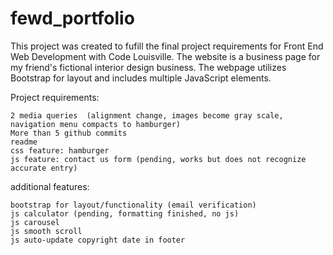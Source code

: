 # fewd_portfolio

This project was created to fufill the final project requirements for Front End Web Development with Code Louisville. The website is a business page for my friend's fictional interior design business. The webpage utilizes Bootstrap for layout and includes multiple JavaScript elements.

Project requirements:

	2 media queries  (alignment change, images become gray scale, navigation menu compacts to hamburger)
	More than 5 github commits
	readme
	css feature: hamburger
	js feature: contact us form (pending, works but does not recognize accurate entry)

	
  additional features:
	
	bootstrap for layout/functionality (email verification)
	js calculator (pending, formatting finished, no js)
	js carousel
	js smooth scroll 
	js auto-update copyright date in footer
	
